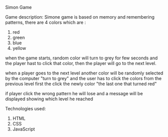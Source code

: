 Simon Game

Game description:
Simone game is based on memory and remembering patterns, there are 4 colors which are :
1. red
2. green
3. blue
4. yellow

when the game starts, random color will turn to grey for few seconds and the player hast to click that color, then the player will go to the next level.

when a player goes to the next level another color will be randomly selected by the computer "turn to grey" and the user has to click the colors from the previous level first the click the newly color "the last one that turned red"

if player click the wrong pattern he will lose and a message will be displayed showing which level he reached


Technologies used: 
1. HTML
2. CSS
3. JavaScript
